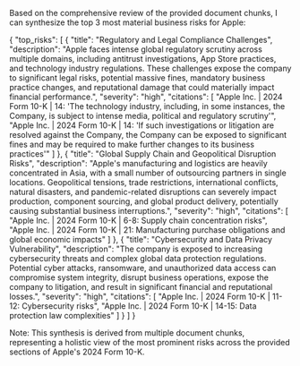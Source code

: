 Based on the comprehensive review of the provided document chunks, I can synthesize the top 3 most material business risks for Apple:

{
    "top_risks": [
        {
            "title": "Regulatory and Legal Compliance Challenges",
            "description": "Apple faces intense global regulatory scrutiny across multiple domains, including antitrust investigations, App Store practices, and technology industry regulations. These challenges expose the company to significant legal risks, potential massive fines, mandatory business practice changes, and reputational damage that could materially impact financial performance.",
            "severity": "high",
            "citations": [
                "Apple Inc. | 2024 Form 10-K | 14: 'The technology industry, including, in some instances, the Company, is subject to intense media, political and regulatory scrutiny'",
                "Apple Inc. | 2024 Form 10-K | 14: 'If such investigations or litigation are resolved against the Company, the Company can be exposed to significant fines and may be required to make further changes to its business practices'"
            ]
        },
        {
            "title": "Global Supply Chain and Geopolitical Disruption Risks",
            "description": "Apple's manufacturing and logistics are heavily concentrated in Asia, with a small number of outsourcing partners in single locations. Geopolitical tensions, trade restrictions, international conflicts, natural disasters, and pandemic-related disruptions can severely impact production, component sourcing, and global product delivery, potentially causing substantial business interruptions.",
            "severity": "high",
            "citations": [
                "Apple Inc. | 2024 Form 10-K | 6-8: Supply chain concentration risks",
                "Apple Inc. | 2024 Form 10-K | 21: Manufacturing purchase obligations and global economic impacts"
            ]
        },
        {
            "title": "Cybersecurity and Data Privacy Vulnerability",
            "description": "The company is exposed to increasing cybersecurity threats and complex global data protection regulations. Potential cyber attacks, ransomware, and unauthorized data access can compromise system integrity, disrupt business operations, expose the company to litigation, and result in significant financial and reputational losses.",
            "severity": "high",
            "citations": [
                "Apple Inc. | 2024 Form 10-K | 11-12: Cybersecurity risks",
                "Apple Inc. | 2024 Form 10-K | 14-15: Data protection law complexities"
            ]
        }
    ]
}

Note: This synthesis is derived from multiple document chunks, representing a holistic view of the most prominent risks across the provided sections of Apple's 2024 Form 10-K.